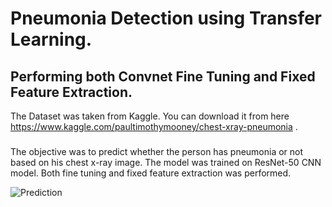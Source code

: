# Pneumonia Detection using Transfer Learning.
## Performing both Convnet Fine Tuning and Fixed Feature Extraction.

The Dataset was taken from Kaggle. You can download it from here https://www.kaggle.com/paultimothymooney/chest-xray-pneumonia .
###       
The objective was to predict whether the person has pneumonia or not based on his chest x-ray image. The model was trained on ResNet-50 CNN model. Both fine tuning and fixed feature extraction was performed.


![Prediction](https://user-images.githubusercontent.com/40026126/72044146-0916c280-32d9-11ea-94a1-5b6f521d524f.PNG)
